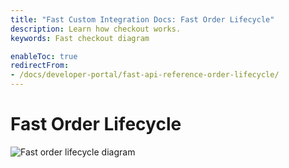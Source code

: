 ```yaml
---
title: "Fast Custom Integration Docs: Fast Order Lifecycle"
description: Learn how checkout works.
keywords: Fast checkout diagram

enableToc: true
redirectFrom:
- /docs/developer-portal/fast-api-reference-order-lifecycle/
---
```


# Fast Order Lifecycle

![Fast order lifecycle diagram](/images/order-lifecycle.png)

